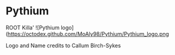 # Pythium
ROOT Killa'
![Pythium logo](https://octodex.github.com/MoAly98/Pythium/Pythium_logo.png

Logo and Name credits to Callum Birch-Sykes 
